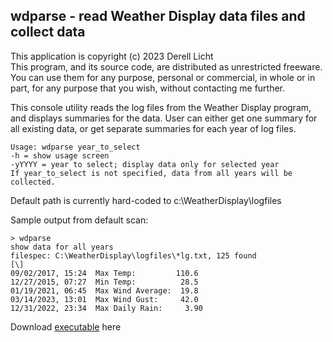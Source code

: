 ## wdparse - read Weather Display data files and collect data
This application is copyright (c) 2023  Derell Licht  
This program, and its source code, are distributed as unrestricted freeware.
You can use them for any purpose, personal or commercial, in whole or in part,
for any purpose that you wish, without contacting me further.

This console utility reads the log files from the Weather Display program,
and displays summaries for the data.  User can either get one summary for
all existing data, or get separate summaries for each year of log files.

```
Usage: wdparse year_to_select
-h = show usage screen
-yYYYY = year to select; display data only for selected year
If year_to_select is not specified, data from all years will be collected.
```

Default path is currently hard-coded to c:\WeatherDisplay\logfiles 

Sample output from default scan:
```
> wdparse
show data for all years
filespec: C:\WeatherDisplay\logfiles\*lg.txt, 125 found
[\]
09/02/2017, 15:24  Max Temp:         110.6
12/27/2015, 07:27  Min Temp:          28.5
01/19/2021, 06:45  Max Wind Average:  19.8
03/14/2023, 13:01  Max Wind Gust:     42.0
12/31/2022, 23:34  Max Daily Rain:     3.90
```

Download [executable](http://derelllicht.com/files/wdparse.zip) here

